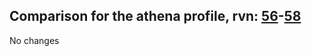 ## Comparison for the athena profile, rvn: [56](https://github.com/PRO100KatYT/FortniteProfileRevisions/tree/main/profiles/athena/56%20athena.json)-[58](https://github.com/PRO100KatYT/FortniteProfileRevisions/tree/main/profiles/athena/58%20athena.json)

No changes

